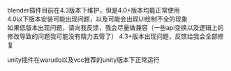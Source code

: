 blender插件目前在4.3版本下维护，但是4.0+版本均能正常使用  
4.0以下版本安装可能出现问题，以及可能会出现UI绘制不全的现象  
如果低版本出现问题，请向我反馈，我会尽量做兼容（一些api变换以及逻辑上的修改导致的问题我可能没有精力去管了）
4.3+版本出现问题，反馈给我会全部修复

unity插件在warudo以及vcc推荐的unity版本下正常运行
